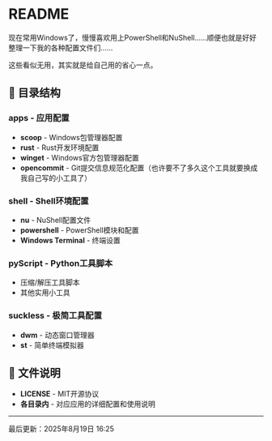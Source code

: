 # README

现在常用Windows了，慢慢喜欢用上PowerShell和NuShell……顺便也就是好好整理一下我的各种配置文件们……

这些看似无用，其实就是给自己用的省心一点。

## 📁 目录结构

### **apps** - 应用配置
- **scoop** - Windows包管理器配置
- **rust** - Rust开发环境配置
- **winget** - Windows官方包管理器配置
- **opencommit** - Git提交信息规范化配置（也许要不了多久这个工具就要换成我自己写的小工具了）

### **shell** - Shell环境配置
- **nu** - NuShell配置文件
- **powershell** - PowerShell模块和配置
- **Windows Terminal** - 终端设置

### **pyScript** - Python工具脚本
- 压缩/解压工具脚本
- 其他实用小工具

### **suckless** - 极简工具配置
- **dwm** - 动态窗口管理器
- **st** - 简单终端模拟器

## 📄 文件说明

- **LICENSE** - MIT开源协议
- **各目录内** - 对应应用的详细配置和使用说明

----
最后更新：2025年8月19日 16:25
